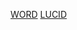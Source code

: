 [WORD](https://docs.google.com/document/d/1PynekSu44r1mnQRnjhzrivHJjpFDS0lw90-iZweqrBg/edit?usp=sharing)
[LUCID](https://lucid.app/lucidchart/599ac32f-1ddb-4e06-9682-3465b709746b/edit?viewport_loc=-3194%2C-1753%2C3754%2C1824%2C0_0&invitationId=inv_853a283a-3aa7-4aec-9d78-97b043df0357)
